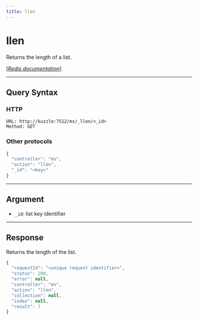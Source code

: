 ```yaml
---
title: llen
---
```


# llen

<SinceBadge version="1.0.0" />

Returns the length of a list.

[[_Redis documentation_]](https://redis.io/commands/llen)

---

## Query Syntax

### HTTP

```http
URL: http://kuzzle:7512/ms/_llen/<_id>
Method: GET
```

### Other protocols

```js
{
  "controller": "ms",
  "action": "llen",
  "_id": "<key>"
}
```

---

## Argument

- `_id`: list key identifier

---

## Response

Returns the length of the list.

```javascript
{
  "requestId": "<unique request identifier>",
  "status": 200,
  "error": null,
  "controller": "ms",
  "action": "llen",
  "collection": null,
  "index": null,
  "result": 7
}
```
